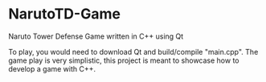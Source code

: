 # NarutoTD-Game
Naruto Tower Defense Game written in C++ using Qt

To play, you would need to download Qt and build/compile "main.cpp". The game play is very simplistic, this project is meant to showcase how to develop a game with C++.
